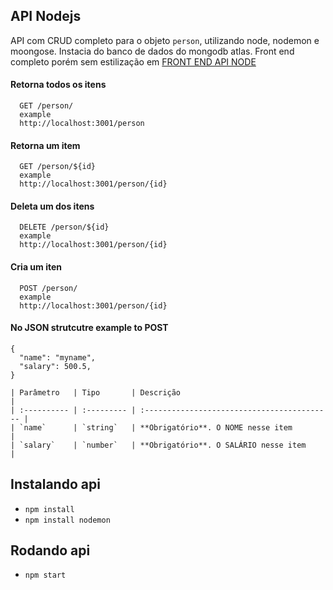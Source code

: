 
## API Nodejs

API com CRUD completo para o objeto `person`, utilizando node, nodemon e moongose.
Instacia do banco de dados do mongodb atlas.
Front end completo porém sem estilização em 
[FRONT END API NODE](https://github.com/jeangondorek/front-end-api-rest-nodejs)


#### Retorna todos os itens

```
  GET /person/
  example
  http://localhost:3001/person
```
#### Retorna um item

```
  GET /person/${id}
  example
  http://localhost:3001/person/{id}
```
#### Deleta um dos itens

```
  DELETE /person/${id}
  example
  http://localhost:3001/person/{id}
```

#### Cria um iten
```
  POST /person/
  example
  http://localhost:3001/person/{id}
```
  #### No JSON strutcutre example to POST


  ```
  {       
    "name": "myname",
    "salary": 500.5,
}
  ```
  ```
| Parâmetro   | Tipo       | Descrição                                   |
| :---------- | :--------- | :------------------------------------------ |
| `name`      | `string`   | **Obrigatório**. O NOME nesse item          |
| `salary`    | `number`   | **Obrigatório**. O SALÁRIO nesse item       |
```
## Instalando api

- ```npm install```
- ```npm install nodemon```
## Rodando api
- ```npm start```
